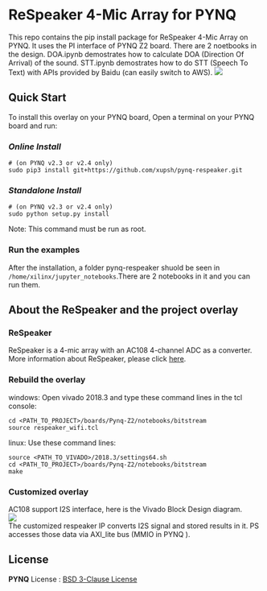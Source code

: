 # ReSpeaker 4-Mic Array for PYNQ

This repo contains the pip install package for ReSpeaker 4-Mic Array on PYNQ. It uses the PI interface of PYNQ Z2 board. There are 2 noetbooks in the design. DOA.ipynb demostrates how to calculate DOA (Direction Of Arrival) of the sound. STT.ipynb demostrates  how to do STT (Speech To Text) with APIs provided by Baidu (can easily switch to AWS).
![](./boards/Pynq-Z2/notebooks/data/respeaker_pynq.jpg)

## Quick Start

To install this overlay on your PYNQ board, Open a terminal on your PYNQ board and run:

### *Online Install*
```shell
# (on PYNQ v2.3 or v2.4 only)
sudo pip3 install git+https://github.com/xupsh/pynq-respeaker.git
```
### *Standalone Install*
```shell
# (on PYNQ v2.3 or v2.4 only)
sudo python setup.py install
```

Note: This command must be run as root.  

### Run the examples

After the installation, a folder pynq-respeaker shuold be seen in `/home/xilinx/jupyter_notebooks`.There are 2 notebooks in it and you can run them.

## About the ReSpeaker and the project overlay  
### ReSpeaker
ReSpeaker is a 4-mic array with an AC108 4-channel ADC as a converter. More information about ReSpeaker, please click [here](http://wiki.seeedstudio.com/ReSpeaker_4_Mic_Array_for_Raspberry_Pi/).         

### Rebuild the overlay  
windows: Open vivado 2018.3 and type these command lines in the tcl console:  
```
cd <PATH_TO_PROJECT>/boards/Pynq-Z2/notebooks/bitstream  
source respeaker_wifi.tcl
```
linux: Use these command lines:  
```
source <PATH_TO_VIVADO>/2018.3/settings64.sh  
cd <PATH_TO_PROJECT>/boards/Pynq-Z2/notebooks/bitstream  
make
```
### Customized overlay  
AC108 support I2S interface, here is the Vivado Block Design diagram.  
![](./overlay.png)  
The customized respeaker IP converts I2S signal and stored results in it. PS accesses those data via AXI_lite bus (MMIO in PYNQ ).

## License

**PYNQ** License : [BSD 3-Clause License](https://github.com/Xilinx/PYNQ/blob/master/LICENSE)
